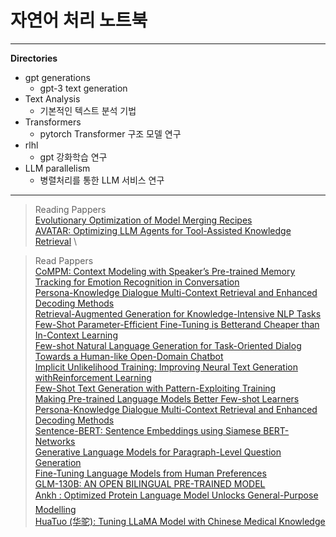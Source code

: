 # 자연어 처리 노트북
---
<b>Directories</b>
* gpt generations
  - gpt-3 text generation
* Text Analysis
  - 기본적인 텍스트 분석 기법
* Transformers
  - pytorch Transformer 구조 모델 연구
* rlhl
  - gpt 강화학습 연구
* LLM parallelism
  - 병렬처리를 통한 LLM 서비스 연구
---

> Reading Pappers \
[Evolutionary Optimization of Model Merging Recipes](https://arxiv.org/pdf/2403.13187) \
[AVATAR: Optimizing LLM Agents for Tool-Assisted Knowledge Retrieval](https://arxiv.org/pdf/2406.11200v2) \



> Read Pappers \
[CoMPM: Context Modeling with Speaker’s Pre-trained Memory Tracking for Emotion Recognition in Conversation](https://arxiv.org/pdf/2108.11626.pdf) \
[Persona-Knowledge Dialogue Multi-Context Retrieval and Enhanced Decoding Methods](https://arxiv.org/pdf/2207.13919.pdf)\
[Retrieval-Augmented Generation for Knowledge-Intensive NLP Tasks](https://arxiv.org/pdf/2005.11401.pdf)\
[Few-Shot Parameter-Efficient Fine-Tuning is Betterand Cheaper than In-Context Learning](https://arxiv.org/pdf/2205.05638.pdf)\
[Few-shot Natural Language Generation for Task-Oriented Dialog](https://aclanthology.org/2020.findings-emnlp.17.pdf)\
[Towards a Human-like Open-Domain Chatbot](https://arxiv.org/pdf/2001.09977.pdf)\
[Implicit Unlikelihood Training: Improving Neural Text Generation withReinforcement Learning](https://arxiv.org/pdf/2101.04229.pdf)\
[Few-Shot Text Generation with Pattern-Exploiting Training](https://aclanthology.org/2021.emnlp-main.32.pdf)\
[Making Pre-trained Language Models Better Few-shot Learners](https://aclanthology.org/2021.acl-long.295.pdf)\
[Persona-Knowledge Dialogue Multi-Context Retrieval and Enhanced Decoding Methods](https://arxiv.org/pdf/2207.13919.pdf)\
[Sentence-BERT: Sentence Embeddings using Siamese BERT-Networks](https://arxiv.org/pdf/1908.10084.pdf)\
[Generative Language Models for Paragraph-Level Question Generation](https://arxiv.org/pdf/2210.03992v3.pdf)\
[Fine-Tuning Language Models from Human Preferences](https://arxiv.org/pdf/1909.08593v2.pdf) \
[GLM-130B: AN OPEN BILINGUAL PRE-TRAINED MODEL](https://arxiv.org/pdf/2210.02414v1.pdf) \
[Ankh : Optimized Protein Language Model Unlocks General-Purpose Modelling](https://arxiv.org/ftp/arxiv/papers/2301/2301.06568.pdf)\
[HuaTuo (华驼): Tuning LLaMA Model with Chinese Medical Knowledge](https://arxiv.org/pdf/2304.06975v1.pdf)
